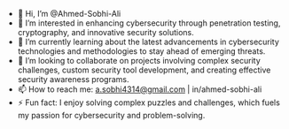 - 👋 Hi, I’m @Ahmed-Sobhi-Ali
- 👀 I’m interested in enhancing cybersecurity through penetration testing, cryptography, and innovative security solutions.
- 🌱 I’m currently learning about the latest advancements in cybersecurity technologies and methodologies to stay ahead of emerging threats.
- 💞️ I’m looking to collaborate on projects involving complex security challenges, custom security tool development, and creating effective security awareness programs.
- 📫 How to reach me: a.sobhi4314@gmail.com | in/ahmed-sobhi-ali
- ⚡ Fun fact: I enjoy solving complex puzzles and challenges, which fuels my passion for cybersecurity and problem-solving.

<!---
Ahmed-Sobhi-Ali/Ahmed-Sobhi-Ali is a ✨ special ✨ repository because its `README.md` (this file) appears on your GitHub profile.
You can click the Preview link to take a look at your changes.
--->

